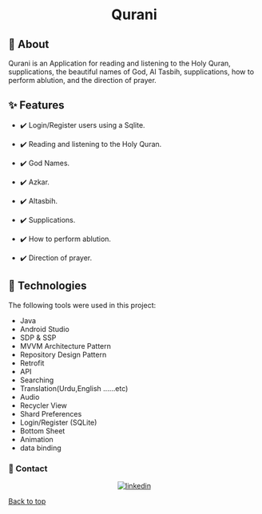 <h1 align="center">Qurani</h1>
<p align="center">

## :dart: About ##

Qurani is an Application for reading and listening to the Holy Quran, supplications, the beautiful names of God, Al Tasbih, supplications, how to perform ablution, and the direction of prayer.

## :sparkles: Features ##
- :heavy_check_mark: Login/Register users using a Sqlite.
  
- :heavy_check_mark: Reading and listening to the Holy Quran.
- :heavy_check_mark: God Names.
- :heavy_check_mark: Azkar.
- :heavy_check_mark: Altasbih.
- :heavy_check_mark: Supplications.
- :heavy_check_mark: How to perform ablution.
- :heavy_check_mark: Direction of prayer.


## :rocket: Technologies ##

The following tools were used in this project:

- Java
- Android Studio
- SDP & SSP
- MVVM Architecture Pattern
- Repository Design Pattern
- Retrofit
- API
- Searching
- Translation(Urdu,English ......etc)
- Audio
- Recycler View
- Shard Preferences
- Login/Register (SQLite)
- Bottom Sheet
- Animation
- data binding




### :email: Contact ##
<p align="center">
<a href="https://www.linkedin.com/in/eslam-mohamed-8b6a1124a" target="_blank">
    <img src="https://img.shields.io/badge/Connect-Eslam-blue.svg?style=flat&logo=linkedin" alt="linkedin"/>
</a>

</p>

<a href="#top">Back to top</a>
